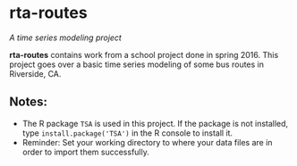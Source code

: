 # rta-routes
*A time series modeling project*

**rta-routes** contains work from a school project done in spring 2016. This project goes over a basic time series modeling of some bus routes in Riverside, CA.

## Notes:
- The R package `TSA` is used in this project. If the package is not installed, type `install.package('TSA')` in the R console to install it.
- Reminder: Set your working directory to where your data files are in order to import them successfully.
